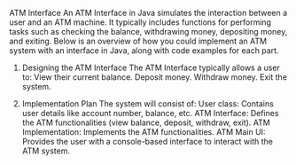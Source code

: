 ATM Interface
An ATM Interface in Java simulates the interaction between a user and an ATM machine. It typically includes functions for performing tasks such as checking the balance, withdrawing money, depositing money, and 
exiting. Below is an overview of how you could implement an ATM system with an interface in Java, along with code examples for each part.

1. Designing the ATM Interface
The ATM Interface typically allows a user to:
View their current balance.
Deposit money.
Withdraw money.
Exit the system.

3. Implementation Plan
The system will consist of:
User class: Contains user details like account number, balance, etc.
ATM Interface: Defines the ATM functionalities (view balance, deposit, withdraw, exit).
ATM Implementation: Implements the ATM functionalities.
ATM Main UI: Provides the user with a console-based interface to interact with the ATM system.
